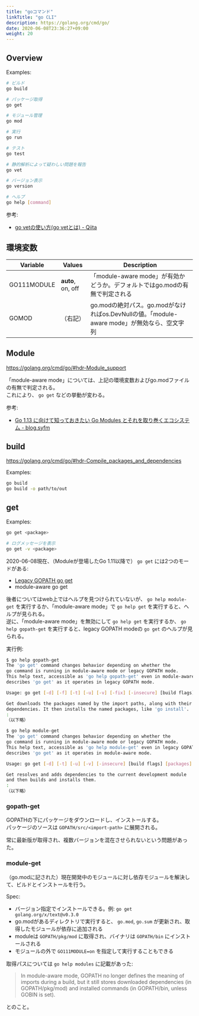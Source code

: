 ```yaml
---
title: "goコマンド"
linkTitle: "go CLI"
description: https://golang.org/cmd/go/
date: 2020-06-08T23:36:27+09:00
weight: 20
---
```


## Overview

Examples:

```sh
# ビルド
go build

# パッケージ取得
go get

# モジュール管理
go mod

# 実行
go run

# テスト
go test

# 静的解析によって疑わしい問題を報告
go vet

# バージョン表示
go version

# ヘルプ
go help [command]
```

参考:

- [go vetの使い方(go vetとは) - Qiita](https://qiita.com/marnie_ms4/items/b343165efb4235906db7)

## 環境変数

 Variable | Values | Description
----------|--------|-------------
 GO111MODULE | **auto**, on, off | 「module-aware mode」が有効かどうか。デフォルトではgo.modの有無で判定される
 GOMOD | （右記） | go.modの絶対パス。go.modがなければos.DevNullの値。「module-aware mode」が無効なら、空文字列

## Module

https://golang.org/cmd/go/#hdr-Module_support

「module-aware mode」については、上記の環境変数およびgo.modファイルの有無で判定される。  
これにより、 `go get` などの挙動が変わる。

参考:

- [Go 1.13 に向けて知っておきたい Go Modules とそれを取り巻くエコシステム - blog.syfm](https://syfm.hatenablog.com/entry/2019/08/10/170730#f-b5157852)

## build

https://golang.org/cmd/go/#hdr-Compile_packages_and_dependencies

Examples:

```sh
go build
go build -o path/to/out
```

## get

Examples:

```sh
go get <package>

# ログメッセージを表示
go get -v <package>
```

2020-06-08現在、（Moduleが登場したGo 1.11以降で） `go get` には2つのモードがある:

- [Legacy GOPATH go get](https://golang.org/cmd/go/#hdr-Legacy_GOPATH_go_get)
- module-aware go get

後者についてはweb上ではヘルプを見つけられていないが、 `go help module-get` を実行するか、「module-aware mode」で `go help get` を実行すると、ヘルプが見られる。  
逆に、「module-aware mode」を無効にして `go help get` を実行するか、 `go help gopath-get` を実行すると、legacy GOPATH modeの `go get` のヘルプが見られる。

実行例:

```sh
$ go help gopath-get
The 'go get' command changes behavior depending on whether the
go command is running in module-aware mode or legacy GOPATH mode.
This help text, accessible as 'go help gopath-get' even in module-aware mode,
describes 'go get' as it operates in legacy GOPATH mode.

Usage: go get [-d] [-f] [-t] [-u] [-v] [-fix] [-insecure] [build flags] [packages]

Get downloads the packages named by the import paths, along with their
dependencies. It then installs the named packages, like 'go install'.
:
（以下略）

$ go help module-get
The 'go get' command changes behavior depending on whether the
go command is running in module-aware mode or legacy GOPATH mode.
This help text, accessible as 'go help module-get' even in legacy GOPATH mode,
describes 'go get' as it operates in module-aware mode.

Usage: go get [-d] [-t] [-u] [-v] [-insecure] [build flags] [packages]

Get resolves and adds dependencies to the current development module
and then builds and installs them.
:
（以下略）
```

### gopath-get

GOPATHの下にパッケージをダウンロードし、インストールする。  
パッケージのソースは `GOPATH/src/<import-path>` に展開される。

常に最新版が取得され、複数バージョンを混在させられないという問題があった。

### module-get

（go.modに記された）現在開発中のモジュールに対し依存モジュールを解決して、ビルドとインストールを行う。  

Spec:

- バージョン指定でインストールできる。例: `go get golang.org/x/text@v0.3.0`
- go.modがあるディレクトリで実行すると、 `go.mod`, `go.sum` が更新され、取得したモジュールが依存に追加される
- moduleは `GOPATH/pkg/mod` に取得され、バイナリは `GOPATH/bin` にインストールされる
- モジュールの外で `GO111MODULE=on` を指定して実行することもできる

取得パスについては `go help modules` に記載があった:

> In module-aware mode, GOPATH no longer defines the meaning of imports
during a build, but it still stores downloaded dependencies (in GOPATH/pkg/mod)
and installed commands (in GOPATH/bin, unless GOBIN is set).

とのこと。

